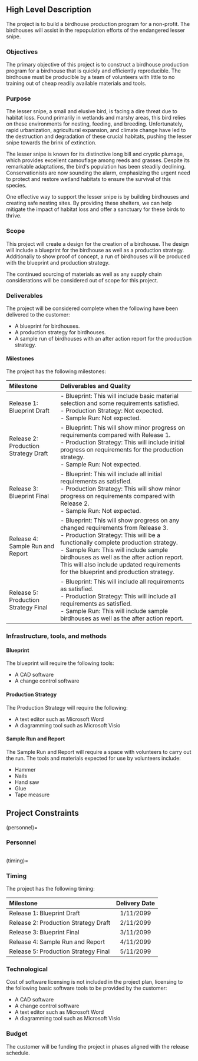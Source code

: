 ## High Level Description

The project is to build a birdhouse production program for a non-profit. The
birdhouses will assist in the repopulation efforts of the endangered lesser
snipe.

### Objectives

The primary objective of this project is to construct a birdhouse production
program for a birdhouse that is quickly and efficiently reproducible. The
birdhouse must be producible by a team of volunteers with little to no training
out of cheap readily available materials and tools.

### Purpose

The lesser snipe, a small and elusive bird, is facing a dire threat due to
habitat loss. Found primarily in wetlands and marshy areas, this bird relies on
these environments for nesting, feeding, and breeding. Unfortunately, rapid
urbanization, agricultural expansion, and climate change have led to the
destruction and degradation of these crucial habitats, pushing the lesser snipe
towards the brink of extinction.

The lesser snipe is known for its distinctive long bill and cryptic plumage,
which provides excellent camouflage among reeds and grasses. Despite its
remarkable adaptations, the bird's population has been steadily declining.
Conservationists are now sounding the alarm, emphasizing the urgent need to
protect and restore wetland habitats to ensure the survival of this species.

One effective way to support the lesser snipe is by building birdhouses and
creating safe nesting sites. By providing these shelters, we can help mitigate
the impact of habitat loss and offer a sanctuary for these birds to thrive.

### Scope

This project will create a design for the creation of a birdhouse. The design
will include a blueprint for the birdhouse as well as a production strategy.
Additionally to show proof of concept, a run of birdhouses will be produced with
the blueprint and production strategy.

The continued sourcing of materials as well as any supply chain considerations
will be considered out of scope for this project.

### Deliverables

The project will be considered complete when the following have been delivered
to the customer:

-   A blueprint for birdhouses.
-   A production strategy for birdhouses.
-   A sample run of birdhouses with an after action report for the production
    strategy.

#### Milestones

The project has the following milestones:

| Milestone                            | Deliverables and Quality                                                                                                                                                                                                                                                                                                                                   |
| :----------------------------------- | :--------------------------------------------------------------------------------------------------------------------------------------------------------------------------------------------------------------------------------------------------------------------------------------------------------------------------------------------------------- |
| Release 1: Blueprint Draft           | - Blueprint: This will include basic material selection and some requirements satisfied. <br/> - Production Strategy: Not expected. <br/> - Sample Run: Not expected.                                                                                                                                                                                      |
| Release 2: Production Strategy Draft | - Blueprint: This will show minor progress on requirements compared with Release 1. <br/> - Production Strategy: This will include initial progress on requirements for the production strategy. <br/> - Sample Run: Not expected.                                                                                                                         |
| Release 3: Blueprint Final           | - Blueprint: This will include all initial requirements as satisfied. <br/> - Production Strategy: This will show minor progress on requirements compared with Release 2. <br/> - Sample Run: Not expected.                                                                                                                                                |
| Release 4: Sample Run and Report     | - Blueprint: This will show progress on any changed requirements from Release 3. <br/> - Production Strategy: This will be a functionally complete production strategy. <br/> - Sample Run: This will include sample birdhouses as well as the after action report. This will also include updated requirements for the blueprint and production strategy. |
| Release 5: Production Strategy Final | - Blueprint: This will include all requirements as satisfied. <br/> - Production Strategy: This will include all requirements as satisfied. <br/> - Sample Run: This will include sample birdhouses as well as the after action report.                                                                                                                    |

### Infrastructure, tools, and methods

#### Blueprint

The blueprint will require the following tools:

-   A CAD software
-   A change control software

#### Production Strategy

The Production Strategy will require the following:

-   A text editor such as Microsoft Word
-   A diagramming tool such as Microsoft Visio

#### Sample Run and Report

The Sample Run and Report will require a space with volunteers to carry out the
run. The tools and materials expected for use by volunteers include:

-   Hammer
-   Nails
-   Hand saw
-   Glue
-   Tape measure

## Project Constraints

<!-- prettier-ignore-start -->
(personnel)=
### Personnel
<!-- prettier-ignore-end -->
```{include} ./personnel_table.md

```

<!-- prettier-ignore-start -->
(timing)=
### Timing
<!-- prettier-ignore-end -->
The project has the following timing:

| Milestone                            | Delivery Date |
| :----------------------------------- | :-----------: |
| Release 1: Blueprint Draft           |   1/11/2099   |
| Release 2: Production Strategy Draft |   2/11/2099   |
| Release 3: Blueprint Final           |   3/11/2099   |
| Release 4: Sample Run and Report     |   4/11/2099   |
| Release 5: Production Strategy Final |   5/11/2099   |

### Technological

Cost of software licensing is not included in the project plan, licensing to the
following basic software tools to be provided by the customer:

-   A CAD software
-   A change control software
-   A text editor such as Microsoft Word
-   A diagramming tool such as Microsoft Visio

### Budget

The customer will be funding the project in phases aligned with the release
schedule.

